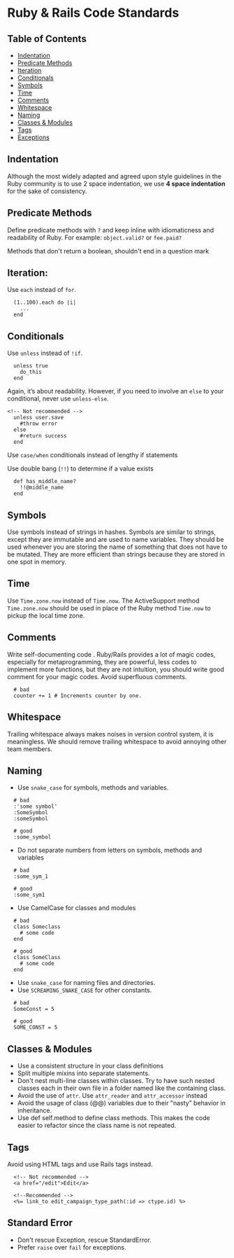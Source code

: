 # Ruby & Rails Code Standards

## Table of Contents
* [Indentation](#indentation)
* [Predicate Methods](#predicate-methods)
* [Iteration](#iteration)
* [Conditionals](#conditionals)
* [Symbols](##symbols)
* [Time](##time)
* [Comments](##comments)
* [Whitespace](#whitespace)
* [Naming](#naming)
* [Classes & Modules](##classes-and-modules)
* [Tags](#tags)
* [Exceptions](##exceptions)

## Indentation
Although the most widely adapted and agreed upon style guidelines in the Ruby community is to use 2 space indentation, we  use **4 space indentation** for the sake of consistency.  

## Predicate Methods
Define predicate methods with `?` and keep inline with idiomaticness and readability of Ruby.
For example: `object.valid?` or `fee.paid?`

Methods that don't return a boolean, shouldn't end in a question mark

## Iteration: 
Use `each` instead of `for`.

```
  (1..100).each do |i|
    ...
  end
```

## Conditionals
Use `unless` instead of `!if`.

```
  unless true
    do_this
  end
```

Again, it’s about readability. However, if you need to involve an `else` to your conditional, never use `unless-else`.

```
<!-- Not recommended -->
  unless user.save
    #throw error
  else
    #return success
  end
```

Use `case/when` conditionals instead of lengthy if statements

Use double bang (`!!`) to determine if a value exists
```
  def has_middle_name?
    !!@middle_name
  end
```

## Symbols
Use symbols instead of strings in hashes. Symbols are similar to strings, except they are immutable and are used to name variables. They should be used whenever you are storing the name of something that does not have to be mutated. They are more efficient than strings because they are stored in one spot in memory.

## Time
Use `Time.zone.now` instead of `Time.now`. The ActiveSupport method `Time.zone.now` should be used in place of the Ruby method `Time.now` to pickup the local time zone.

## Comments
Write self-documenting code . Ruby/Rails provides a lot of magic codes, especially for metaprogramming, they are powerful, less codes to implement more functions, but they are not intuition, you should write good comment for your magic codes.
Avoid superfluous comments.

```
  # bad
  counter += 1 # Increments counter by one.
```

## Whitespace
Trailing whitespace always makes noises in version control system, it is meaningless. We should remove trailing whitespace to avoid annoying other team members.

## Naming
* Use `snake_case` for symbols, methods and variables.
```
  # bad
  :'some symbol'
  :SomeSymbol
  :someSymbol

  # good
  :some_symbol
```
* Do not separate numbers from letters on symbols, methods and variables
```
  # bad
  :some_sym_1

  # good
  :some_sym1
```

* Use CamelCase for classes and modules
```
  # bad
  class Someclass
    # some code
  end

  # good
  class SomeClass
    # some code
  end
```

* Use `snake_case` for naming files and directories.
* Use `SCREAMING_SNAKE_CASE` for other constants.


```
  # bad
  SomeConst = 5

  # good
  SOME_CONST = 5

```

## Classes & Modules
* Use a consistent structure in your class definitions
* Split multiple mixins into separate statements.
* Don't nest multi-line classes within classes. Try to have such nested classes each in their own file in a folder named like the containing class.
* Avoid the use of `attr`. Use `attr_reader` and `attr_accessor` instead
* Avoid the usage of class (@@) variables due to their "nasty" behavior in inheritance.
* Use def self.method to define class methods. This makes the code easier to refactor since the class name is not repeated.

## Tags
Avoid using HTML tags and use Rails tags instead. 

```
  <!-- Not recommended -->
  <a href="/edit">Edit</a>

  <!--Recommended -->
  <%= link_to edit_campaign_type_path(:id => ctype.id) %>

```

## Standard Error
* Don't rescue Exception, rescue StandardError.
* Prefer `raise` over `fail` for exceptions.
